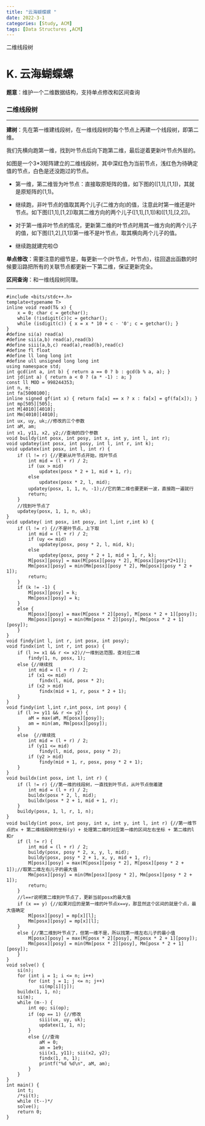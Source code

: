 ```yaml
---
title: "云海蝴蝶螺 "
date: 2022-3-1
categories: [Study, ACM]
tags: [Data Structures ,ACM]
---
```


二维线段树

<!-- more -->

# K. 云海蝴蝶螺 

**题意**：维护一个二维数据结构，支持单点修改和区间查询

### 二维线段树

***

**建树**：先在第一维建线段树，在一维线段树的每个节点上再建一个线段树，即第二维。  

我们先横向跑第一维，找到叶节点后向下跑第二维，最后逆着更新叶节点外层的。

如图是一个3*3矩阵建立的二维线段树，其中深红色为当前节点，浅红色为待确定值的节点，白色是还没跑过的节点。

<!-- ![K2](C:\Users\张少禹\Desktop\暑假前\Data Structures\K.二维线段树\讲题\K2.png) -->

* 第一维，第二维皆为叶节点：直接取原矩阵的值，如下图的([1,1],[1,1])，其就是原矩阵的(1,1)。

  <!-- ![K6](C:\Users\张少禹\Desktop\暑假前\Data Structures\K.二维线段树\讲题\K6.png) -->

* 继续跑，非叶节点的值取其两个儿子(二维方向)的值，注意此时第一维还是叶节点。如下图([1,1],[1,2])取其二维方向的两个儿子([1,1],[1,1])和([1,1],[2,2])。

<!-- ![K7（2）](C:\Users\张少禹\Desktop\暑假前\Data Structures\K.二维线段树\讲题\K7（2）.png) -->

* 对于第一维非叶节点的情况，更新第二维的叶节点时用其一维方向的两个儿子的值，如下图([1,2],[1,1])第一维不是叶节点，取其横向两个儿子的值。

<!-- ![K13](C:\Users\张少禹\Desktop\暑假前\Data Structures\K.二维线段树\讲题\K13.png) -->

* 继续跑就建完啦:blush:

**单点修改**：需要注意的细节是，每更新一个(叶节点，叶节点)，往回退出函数的时候要沿路把所有的关联节点都更新一下第二维，保证更新完全。

**区间查询**：和一维线段树同理。

***

```
#include <bits/stdc++.h>
template<typename T>
inline void read(T& x) {
	x = 0; char c = getchar();
	while (!isdigit(c))c = getchar();
	while (isdigit(c)) { x = x * 10 + c - '0'; c = getchar(); }
}
#define si(a) read(a)
#define sii(a,b) read(a),read(b)
#define siii(a,b,c) read(a),read(b),read(c)
#define fl float
#define ll long long int
#define ull unsigned long long int
using namespace std;
int gcd(int a, int b) { return a == 0 ? b : gcd(b % a, a); }
int jd(int a) { return a < 0 ? (a * -1) : a; }
const ll MOD = 998244353;
int n, m;
int fa[5000100];
inline signed gf(int x) { return fa[x] == x ? x : fa[x] = gf(fa[x]); }
int mp[505][505];
int M[4010][4010];
int Mm[4010][4010];
int ux, uy, uk;//修改的三个参数
int aM, am;
int x1, y11, x2, y2;//查询的四个参数 
void buildy(int posx, int posy, int x, int y, int l, int r);
void updatey(int posx, int posy, int l, int r, int k);
void updatex(int posx, int l, int r) {
	if (l != r) {//更新从叶节点开始，找叶节点
		int mid = (l + r) / 2;
		if (ux > mid)
			updatex(posx * 2 + 1, mid + 1, r);
		else
			updatex(posx * 2, l, mid);
		updatey(posx, 1, 1, n, -1);//它的第二维也要更新一波，直接跑一遍就行
		return;
	}
	//找到叶节点了
	updatey(posx, 1, 1, n, uk);
}
void updatey( int posx, int posy, int l,int r,int k) {
	if (l != r) {//不是叶节点，上下取
		int mid = (l + r) / 2;
		if (uy <= mid)
			updatey(posx, posy * 2, l, mid, k);
		else
			updatey(posx, posy * 2 + 1, mid + 1, r, k);
		M[posx][posy] = max(M[posx][posy * 2], M[posx][posy*2+1]);
		Mm[posx][posy] = min(Mm[posx][posy * 2], Mm[posx][posy * 2 + 1]);
		return;
	}
	if (k != -1) {
		M[posx][posy] = k;
		Mm[posx][posy] = k;
	}
	else {
		M[posx][posy] = max(M[posx * 2][posy], M[posx * 2 + 1][posy]);
		Mm[posx][posy] = min(Mm[posx * 2][posy], Mm[posx * 2 + 1][posy]);
	}
}
void findy(int l, int r, int posx, int posy);
void findx(int l, int r, int posx) {
	if (l >= x1 && r <= x2)//一维到达范围，查对应二维
		findy(1, n, posx, 1);
	else {//继续找
		int mid = (l + r) / 2;
		if (x1 <= mid)
			findx(l, mid, posx * 2);
		if (x2 > mid)
			findx(mid + 1, r, posx * 2 + 1);
	}
}
void findy(int l,int r,int posx, int posy) {
	if (l >= y11 && r <= y2) {
		aM = max(aM, M[posx][posy]);
		am = min(am, Mm[posx][posy]);
	}
	else  {//继续找
		int mid = (l + r) / 2;
		if (y11 <= mid)
			findy(l, mid, posx, posy * 2);
		if (y2 > mid)
			findy(mid + 1, r, posx, posy * 2 + 1);
	}
}
void buildx(int posx, int l, int r) {
	if (l != r) {//第一维的线段树，一直找到叶节点，从叶节点倒着建
		int mid = (l + r) / 2;
		buildx(posx * 2, l, mid);
		buildx(posx * 2 + 1, mid + 1, r);
	}
	buildy(posx, 1, l, r, 1, n);
}
void buildy(int posx, int posy, int x, int y, int l, int r) {//第一维节点的x + 第二维线段树的坐标(y) + 处理第二维时对应第一维的区间左右坐标 + 第二维的l和r
	if (l != r) {
		int mid = (l + r) / 2;
		buildy(posx, posy * 2, x, y, l, mid);
		buildy(posx, posy * 2 + 1, x, y, mid + 1, r);
		M[posx][posy] = max(M[posx][posy * 2], M[posx][posy * 2 + 1]);//取第二维左右儿子的最大值
		Mm[posx][posy] = min(Mm[posx][posy * 2], Mm[posx][posy * 2 + 1]);
		return;
	}
	//l==r说明第二维到叶节点了，更新当前posx的最大值
	if (x == y) {//如果对应的是第一维的叶节点x==y，那显然这个区间的就是个点，最大值确定
		M[posx][posy] = mp[x][l];
		Mm[posx][posy] = mp[x][l];
	}
	else {//第二维到叶节点了，但第一维不是，所以找第一维左右儿子的最小值
		M[posx][posy] = max(M[posx * 2][posy], M[posx * 2 + 1][posy]);
		Mm[posx][posy] = min(Mm[posx * 2][posy], Mm[posx * 2 + 1][posy]);
	}
}
void solve() {
	si(n);
	for (int i = 1; i <= n; i++)
		for (int j = 1; j <= n; j++)
			si(mp[i][j]);
	buildx(1, 1, n);
	si(m);
	while (m--) {
		int op; si(op);
		if (op == 1) {//修改
			siii(ux, uy, uk);
			updatex(1, 1, n);
		}
		else {//查询
			aM = 0;
			am = 1e9;
			sii(x1, y11); sii(x2, y2);
			findx(1, n, 1);
			printf("%d %d\n", aM, am);
		}
	}
}
int main() {
	int t;
	/*si(t);
	while (t--)*/
	solve();
	return 0;
}
```

